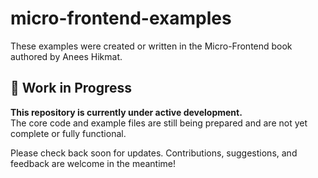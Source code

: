 # micro-frontend-examples
These examples were created or written in the Micro-Frontend book authored by Anees Hikmat.

## 🚧 Work in Progress

**This repository is currently under active development.**  
The core code and example files are still being prepared and are not yet complete or fully functional.

Please check back soon for updates. Contributions, suggestions, and feedback are welcome in the meantime!
